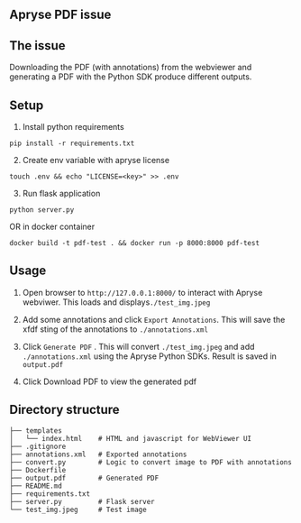 ## Apryse PDF issue

## The issue

Downloading the PDF (with annotations) from the webviewer and generating a PDF with the Python SDK produce different outputs.


## Setup

1. Install python requirements

`pip install -r requirements.txt`

2. Create env variable with apryse license

`touch .env && echo "LICENSE=<key>" >> .env`

3. Run flask application

`python server.py`

OR in docker container

`docker build -t pdf-test . && docker run -p 8000:8000 pdf-test`


## Usage

1. Open browser to `http://127.0.0.1:8000/` to interact with Apryse webviwer.
This loads and displays`./test_img.jpeg`

2. Add some annotations and click `Export Annotations`.
This will save the xfdf sting of the annotations to `./annotations.xml`

3. Click `Generate PDF` .
This will convert `./test_img.jpeg` and add `./annotations.xml` using the Apryse Python SDKs. Result is saved in `output.pdf`

4. Click Download PDF to view the generated pdf



## Directory structure

```
├── templates
│   └── index.html    # HTML and javascript for WebViewer UI
├── .gitignore
├── annotations.xml   # Exported annotations
├── convert.py        # Logic to convert image to PDF with annotations
├── Dockerfile
├── output.pdf        # Generated PDF
├── README.md
├── requirements.txt
├── server.py         # Flask server
└── test_img.jpeg     # Test image
```